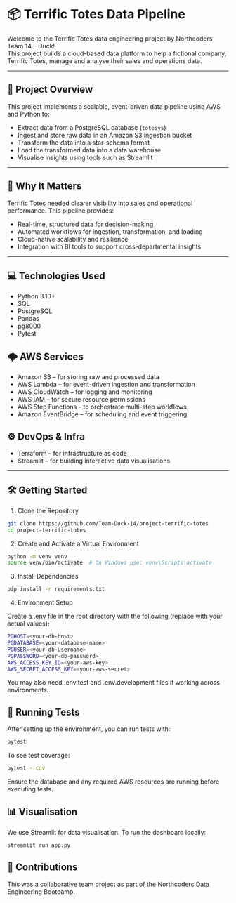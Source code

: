 # 📦 Terrific Totes Data Pipeline

Welcome to the Terrific Totes data engineering project by Northcoders Team 14 – Duck!  
This project builds a cloud-based data platform to help a fictional company, Terrific Totes, manage and analyse their sales and operations data.


---

## 🚀 Project Overview

This project implements a scalable, event-driven data pipeline using AWS and Python to:

- Extract data from a PostgreSQL database (`totesys`)
- Ingest and store raw data in an Amazon S3 ingestion bucket
- Transform the data into a star-schema format
- Load the transformed data into a data warehouse
- Visualise insights using tools such as Streamlit 

---

## 🌟 Why It Matters

Terrific Totes needed clearer visibility into sales and operational performance.
This pipeline provides:

- Real-time, structured data for decision-making
- Automated workflows for ingestion, transformation, and loading
- Cloud-native scalability and resilience
- Integration with BI tools to support cross-departmental insights 

---

## 💻 Technologies Used

- Python 3.10+
- SQL
- PostgreSQL
- Pandas
- pg8000
- Pytest

## 🌩️ AWS Services

- Amazon S3 – for storing raw and processed data
- AWS Lambda – for event-driven ingestion and transformation
- AWS CloudWatch – for logging and monitoring
- AWS IAM – for secure resource permissions
- AWS Step Functions – to orchestrate multi-step workflows
- Amazon EventBridge – for scheduling and event triggering

## ⚙️ DevOps & Infra

- Terraform – for infrastructure as code
- Streamlit – for building interactive data visualisations

---

## 🛠️ Getting Started

1. Clone the Repository

```bash
git clone https://github.com/Team-Duck-14/project-terrific-totes
cd project-terrific-totes
```

2. Create and Activate a Virtual Environment

```bash
python -m venv venv
source venv/bin/activate  # On Windows use: venv\Scripts\activate
```

3. Install Dependencies

```bash
pip install -r requirements.txt
```

4. Environment Setup

Create a .env file in the root directory with the following (replace with your actual values):

```bash
PGHOST=<your-db-host>
PGDATABASE=<your-database-name>
PGUSER=<your-db-username>
PGPASSWORD=<your-db-password>
AWS_ACCESS_KEY_ID=<your-aws-key>
AWS_SECRET_ACCESS_KEY=<your-aws-secret>
```

You may also need .env.test and .env.development files if working across environments.

## 🧪 Running Tests

After setting up the environment, you can run tests with:

```bash
pytest
```
To see test coverage:
```bash
pytest --cov
```
Ensure the database and any required AWS resources are running before executing tests.

## 📊 Visualisation

We use Streamlit for data visualisation. To run the dashboard locally:
```bash
streamlit run app.py
```

## 👥 Contributions

This was a collaborative team project as part of the Northcoders Data Engineering Bootcamp.